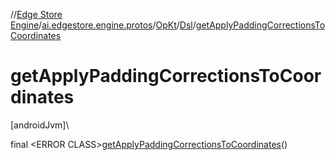 //[Edge Store Engine](../../../../index.md)/[ai.edgestore.engine.protos](../../index.md)/[OpKt](../index.md)/[Dsl](index.md)/[getApplyPaddingCorrectionsToCoordinates](get-apply-padding-corrections-to-coordinates.md)

# getApplyPaddingCorrectionsToCoordinates

[androidJvm]\

final &lt;ERROR CLASS&gt;[getApplyPaddingCorrectionsToCoordinates](get-apply-padding-corrections-to-coordinates.md)()
